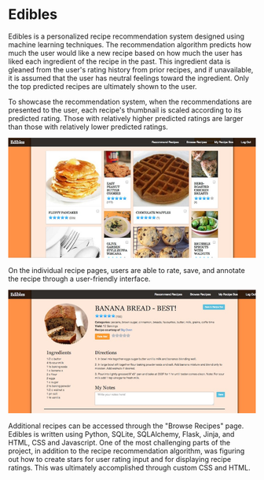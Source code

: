 Edibles
===============

Edibles is a personalized recipe recommendation system designed using machine learning techniques. The recommendation algorithm predicts how much the user would like a new recipe based on how much the user has liked each ingredient of the recipe in the past. This ingredient data is gleaned from the user's rating history from prior recipes, and if unavailable, it is assumed that the user has neutral feelings toward the ingredient. Only the top predicted recipes are ultimately shown to the user. 

To showcase the recommendation system, when the recommendations are presented to the user, each recipe's thumbnail is scaled according to its predicted rating. Those with relatively higher predicted ratings are larger than those with relatively lower predicted ratings. 

![Example of recipe recommendation page.](static/images/demo/recommendation_page.jpeg)

On the individual recipe pages, users are able to rate, save, and annotate the recipe through a user-friendly interface.

![Example of recipe page.](static/images/demo/recipe.jpeg)

Additional recipes can be accessed through the "Browse Recipes" page. Edibles is written using Python, SQLite, SQLAlchemy, Flask, Jinja, and HTML, CSS and Javascript. One of the most challenging parts of the project, in addition to the recipe recommendation algorithm, was figuring out how to create stars for user rating input and for displaying recipe ratings. This was ultimately accomplished through custom CSS and HTML.  